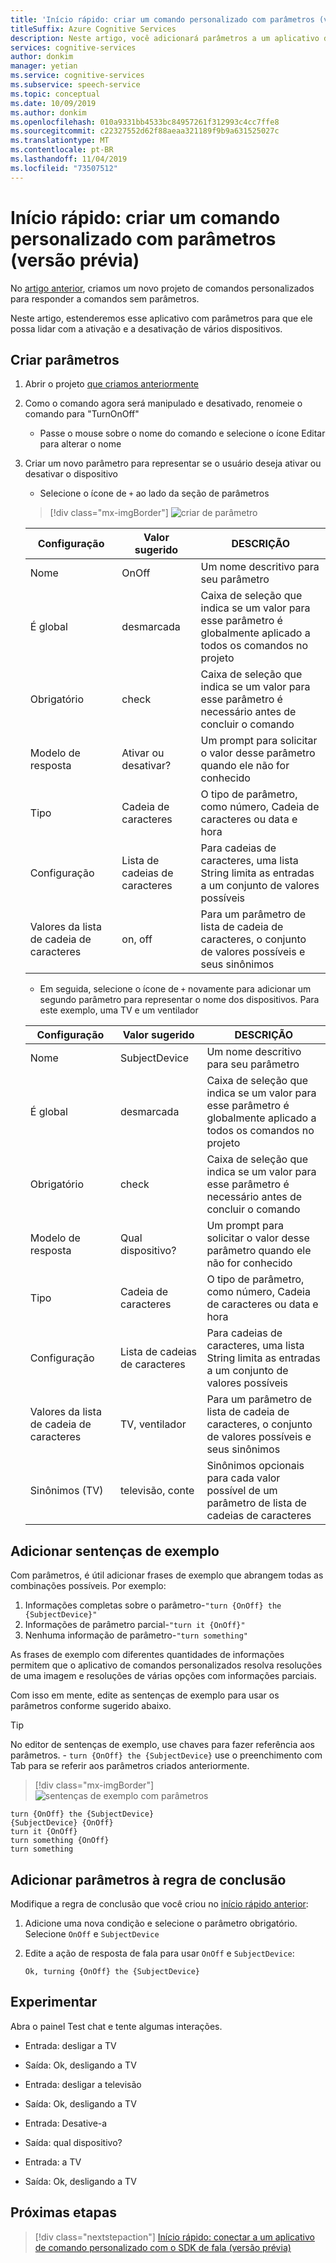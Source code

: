 ```yaml
---
title: 'Início rápido: criar um comando personalizado com parâmetros (versão prévia)'
titleSuffix: Azure Cognitive Services
description: Neste artigo, você adicionará parâmetros a um aplicativo de comandos personalizados.
services: cognitive-services
author: donkim
manager: yetian
ms.service: cognitive-services
ms.subservice: speech-service
ms.topic: conceptual
ms.date: 10/09/2019
ms.author: donkim
ms.openlocfilehash: 010a9331bb4533bc84957261f312993c4cc7ffe8
ms.sourcegitcommit: c22327552d62f88aeaa321189f9b9a631525027c
ms.translationtype: MT
ms.contentlocale: pt-BR
ms.lasthandoff: 11/04/2019
ms.locfileid: "73507512"
---
```

# <a name="quickstart-create-a-custom-command-with-parameters-preview"></a>Início rápido: criar um comando personalizado com parâmetros (versão prévia)

No [artigo anterior](./quickstart-custom-speech-commands-create-new.md), criamos um novo projeto de comandos personalizados para responder a comandos sem parâmetros.

Neste artigo, estenderemos esse aplicativo com parâmetros para que ele possa lidar com a ativação e a desativação de vários dispositivos.

## <a name="create-parameters"></a>Criar parâmetros

1. Abrir o projeto [que criamos anteriormente](./quickstart-custom-speech-commands-create-new.md)
1. Como o comando agora será manipulado e desativado, renomeie o comando para "TurnOnOff"
   - Passe o mouse sobre o nome do comando e selecione o ícone Editar para alterar o nome
1. Criar um novo parâmetro para representar se o usuário deseja ativar ou desativar o dispositivo
   - Selecione o ícone de `+` ao lado da seção de parâmetros

   > [!div class="mx-imgBorder"]
   > ![criar](media/custom-speech-commands/create-on-off-parameter.png) de parâmetro

   | Configuração            | Valor sugerido | DESCRIÇÃO                                                                                               |
   | ------------------ | --------------- | --------------------------------------------------------------------------------------------------------- |
   | Nome               | OnOff           | Um nome descritivo para seu parâmetro                                                                     |
   | É global          | desmarcada       | Caixa de seleção que indica se um valor para esse parâmetro é globalmente aplicado a todos os comandos no projeto |
   | Obrigatório           | check         | Caixa de seleção que indica se um valor para esse parâmetro é necessário antes de concluir o comando          |
   | Modelo de resposta  | Ativar ou desativar?      | Um prompt para solicitar o valor desse parâmetro quando ele não for conhecido                                       |
   | Tipo               | Cadeia de caracteres          | O tipo de parâmetro, como número, Cadeia de caracteres ou data e hora                                               |
   | Configuração      | Lista de cadeias de caracteres     | Para cadeias de caracteres, uma lista String limita as entradas a um conjunto de valores possíveis                                      |
   | Valores da lista de cadeia de caracteres | on, off         | Para um parâmetro de lista de cadeia de caracteres, o conjunto de valores possíveis e seus sinônimos                                |

   - Em seguida, selecione o ícone de `+` novamente para adicionar um segundo parâmetro para representar o nome dos dispositivos. Para este exemplo, uma TV e um ventilador

   | Configuração            | Valor sugerido   | DESCRIÇÃO                                                                                               |
   | ------------------ | ----------------- | --------------------------------------------------------------------------------------------------------- |
   | Nome               | SubjectDevice     | Um nome descritivo para seu parâmetro                                                                     |
   | É global          | desmarcada         | Caixa de seleção que indica se um valor para esse parâmetro é globalmente aplicado a todos os comandos no projeto |
   | Obrigatório           | check           | Caixa de seleção que indica se um valor para esse parâmetro é necessário antes de concluir o comando          |
   | Modelo de resposta  | Qual dispositivo?     | Um prompt para solicitar o valor desse parâmetro quando ele não for conhecido                                       |
   | Tipo               | Cadeia de caracteres            | O tipo de parâmetro, como número, Cadeia de caracteres ou data e hora                                               |
   | Configuração      | Lista de cadeias de caracteres       | Para cadeias de caracteres, uma lista String limita as entradas a um conjunto de valores possíveis                                      |
   | Valores da lista de cadeia de caracteres | TV, ventilador           | Para um parâmetro de lista de cadeia de caracteres, o conjunto de valores possíveis e seus sinônimos                                |
   | Sinônimos (TV)      | televisão, conte | Sinônimos opcionais para cada valor possível de um parâmetro de lista de cadeias de caracteres                                      |

## <a name="add-sample-sentences"></a>Adicionar sentenças de exemplo

Com parâmetros, é útil adicionar frases de exemplo que abrangem todas as combinações possíveis. Por exemplo:

1. Informações completas sobre o parâmetro-`"turn {OnOff} the {SubjectDevice}"`
1. Informações de parâmetro parcial-`"turn it {OnOff}"`
1. Nenhuma informação de parâmetro-`"turn something"`

As frases de exemplo com diferentes quantidades de informações permitem que o aplicativo de comandos personalizados resolva resoluções de uma imagem e resoluções de várias opções com informações parciais.

Com isso em mente, edite as sentenças de exemplo para usar os parâmetros conforme sugerido abaixo.

> [!TIP]
> No editor de sentenças de exemplo, use chaves para fazer referência aos parâmetros. - `turn {OnOff} the {SubjectDevice}` use o preenchimento com Tab para se referir aos parâmetros criados anteriormente.

> [!div class="mx-imgBorder"]
> ![sentenças de exemplo com parâmetros](media/custom-speech-commands/create-parameter-sentences.png)

```
turn {OnOff} the {SubjectDevice}
{SubjectDevice} {OnOff}
turn it {OnOff}
turn something {OnOff}
turn something
```

## <a name="add-parameters-to-completion-rule"></a>Adicionar parâmetros à regra de conclusão

Modifique a regra de conclusão que você criou no [início rápido anterior](./quickstart-custom-speech-commands-create-new.md):

1. Adicione uma nova condição e selecione o parâmetro obrigatório. Selecione `OnOff` e `SubjectDevice`
1. Edite a ação de resposta de fala para usar `OnOff` e `SubjectDevice`:

   ```
   Ok, turning {OnOff} the {SubjectDevice}
   ```

## <a name="try-it-out"></a>Experimentar

Abra o painel Test chat e tente algumas interações.

- Entrada: desligar a TV
- Saída: Ok, desligando a TV

- Entrada: desligar a televisão
- Saída: Ok, desligando a TV

- Entrada: Desative-a
- Saída: qual dispositivo?
- Entrada: a TV
- Saída: Ok, desligando a TV

## <a name="next-steps"></a>Próximas etapas
> [!div class="nextstepaction"]
> [Início rápido: conectar a um aplicativo de comando personalizado com o SDK de fala (versão prévia)](./quickstart-custom-speech-commands-speech-sdk.md)

